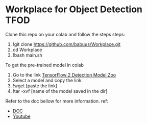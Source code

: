 # Workplace for Object Detection TFOD

Clone this repo on your colab and follow the steps
steps:
1. !git clone https://github.com/babuus/Workplace.git
2. cd Workplace
3. !bash main.sh

To get the pre-trained model in colab
1. Go to the link [TensorFlow 2 Detection Model Zoo](https://github.com/tensorflow/models/blob/master/research/object_detection/g3doc/tf2_detection_zoo.md)
2. Select a model and copy the link
3. !wget [paste the link]
4. !tar -xvf [name of the model saved in the dir]

Refer to the doc bellow for more information.
ref:
- [DOC](https://tensorflow-object-detection-api-tutorial.readthedocs.io/en/latest/training.html)
- [Youtube](https://www.youtube.com/playlist?list=PLZoTAELRMXVNvTfHyJxPRcQkpV8ubBwHo)
